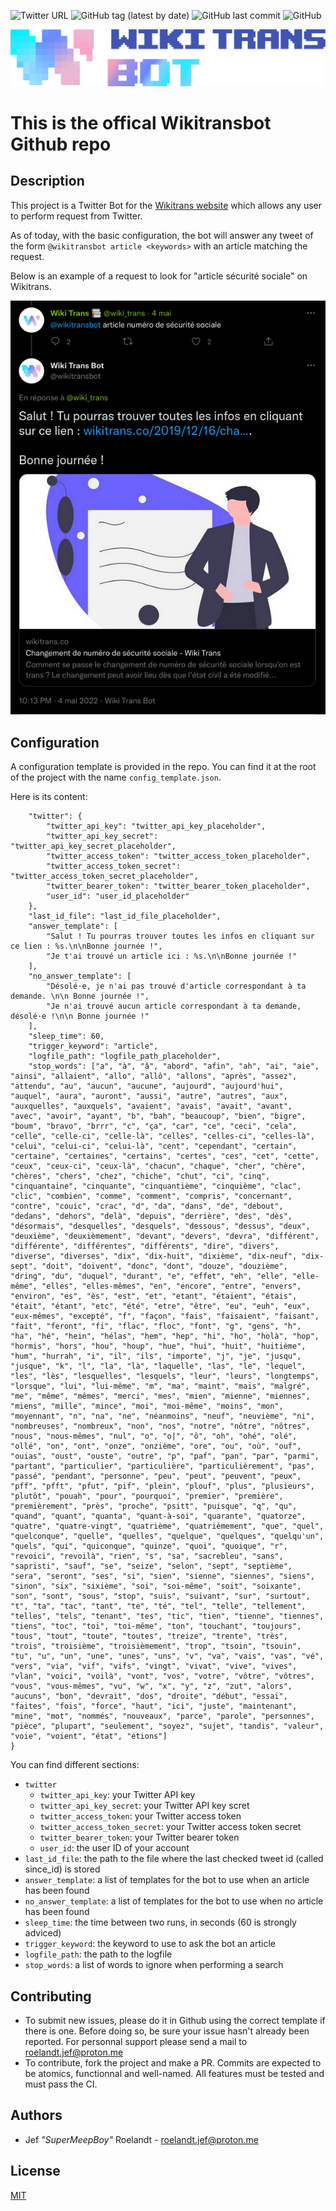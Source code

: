 ![Twitter URL](https://img.shields.io/twitter/url?color=violet&label=Wikitransbot%20Twitter&style=flat-square&url=https%3A%2F%2Ftwitter.com%2Fwikitransbot) ![GitHub tag (latest by date)](https://img.shields.io/github/v/tag/SuperMeepBoy/wikitransbot?style=flat-square) ![GitHub last commit](https://img.shields.io/github/last-commit/SuperMeepBoy/wikitransbot?color=yellow&style=flat-square) ![GitHub](https://img.shields.io/github/license/SuperMeepBoy/wikitransbot?style=flat-square)

![wikitransbot banner](./assets/wikitransbot_banner_dark.png "Welcome on the official Wikitransbot Github repo")

# This is the offical Wikitransbot Github repo

## Description

This project is a Twitter Bot for the [Wikitrans website](www.wikitransbot.co) which allows any user to perform request from Twitter.

As of today, with the basic configuration, the bot will answer any tweet of the form `@wikitransbot article <keywords>` with an article matching the request.

Below is an example of a request to look for "article sécurité sociale" on Wikitrans.

![screenshot from Twitter illustration an example of request to the Wikitransbot](./assets/screenshot_wikitransbot_example.png)


## Configuration

A configuration template is provided in the repo. You can find it at the root of the project with the name `config_template.json`.

Here is its content:

```{
	"twitter": {
		"twitter_api_key": "twitter_api_key_placeholder",
		"twitter_api_key_secret": "twitter_api_key_secret_placeholder",
		"twitter_access_token": "twitter_access_token_placeholder",
		"twitter_access_token_secret": "twitter_access_token_secret_placeholder",
		"twitter_bearer_token": "twitter_bearer_token_placeholder",
		"user_id": "user_id_placeholder"
	},
	"last_id_file": "last_id_file_placeholder",
	"answer_template": [
		"Salut ! Tu pourras trouver toutes les infos en cliquant sur ce lien : %s.\n\nBonne journée !",
		"Je t'ai trouvé un article ici : %s.\n\nBonne journée !"
	],
	"no_answer_template": [
		"Désolé·e, je n'ai pas trouvé d'article correspondant à ta demande. \n\n Bonne journée !",
		"Je n'ai trouvé aucun article correspondant à ta demande, désolé·e !\n\n Bonne journée !"
	],
	"sleep_time": 60,
	"trigger_keyword": "article",
	"logfile_path": "logfile_path_placeholder",
	"stop_words": ["a", "à", "â", "abord", "afin", "ah", "ai", "aie", "ainsi", "allaient", "allo", "allô", "allons", "après", "assez", "attendu", "au", "aucun", "aucune", "aujourd", "aujourd'hui", "auquel", "aura", "auront", "aussi", "autre", "autres", "aux", "auxquelles", "auxquels", "avaient", "avais", "avait", "avant", "avec", "avoir", "ayant", "b", "bah", "beaucoup", "bien", "bigre", "boum", "bravo", "brrr", "c", "ça", "car", "ce", "ceci", "cela", "celle", "celle-ci", "celle-là", "celles", "celles-ci", "celles-là", "celui", "celui-ci", "celui-là", "cent", "cependant", "certain", "certaine", "certaines", "certains", "certes", "ces", "cet", "cette", "ceux", "ceux-ci", "ceux-là", "chacun", "chaque", "cher", "chère", "chères", "chers", "chez", "chiche", "chut", "ci", "cinq", "cinquantaine", "cinquante", "cinquantième", "cinquième", "clac", "clic", "combien", "comme", "comment", "compris", "concernant", "contre", "couic", "crac", "d", "da", "dans", "de", "debout", "dedans", "dehors", "delà", "depuis", "derrière", "des", "dès", "désormais", "desquelles", "desquels", "dessous", "dessus", "deux", "deuxième", "deuxièmement", "devant", "devers", "devra", "différent", "différente", "différentes", "différents", "dire", "divers", "diverse", "diverses", "dix", "dix-huit", "dixième", "dix-neuf", "dix-sept", "doit", "doivent", "donc", "dont", "douze", "douzième", "dring", "du", "duquel", "durant", "e", "effet", "eh", "elle", "elle-même", "elles", "elles-mêmes", "en", "encore", "entre", "envers", "environ", "es", "ès", "est", "et", "etant", "étaient", "étais", "était", "étant", "etc", "été", "etre", "être", "eu", "euh", "eux", "eux-mêmes", "excepté", "f", "façon", "fais", "faisaient", "faisant", "fait", "feront", "fi", "flac", "floc", "font", "g", "gens", "h", "ha", "hé", "hein", "hélas", "hem", "hep", "hi", "ho", "holà", "hop", "hormis", "hors", "hou", "houp", "hue", "hui", "huit", "huitième", "hum", "hurrah", "i", "il", "ils", "importe", "j", "je", "jusqu", "jusque", "k", "l", "la", "là", "laquelle", "las", "le", "lequel", "les", "lès", "lesquelles", "lesquels", "leur", "leurs", "longtemps", "lorsque", "lui", "lui-même", "m", "ma", "maint", "mais", "malgré", "me", "même", "mêmes", "merci", "mes", "mien", "mienne", "miennes", "miens", "mille", "mince", "moi", "moi-même", "moins", "mon", "moyennant", "n", "na", "ne", "néanmoins", "neuf", "neuvième", "ni", "nombreuses", "nombreux", "non", "nos", "notre", "nôtre", "nôtres", "nous", "nous-mêmes", "nul", "o", "o|", "ô", "oh", "ohé", "olé", "ollé", "on", "ont", "onze", "onzième", "ore", "ou", "où", "ouf", "ouias", "oust", "ouste", "outre", "p", "paf", "pan", "par", "parmi", "partant", "particulier", "particulière", "particulièrement", "pas", "passé", "pendant", "personne", "peu", "peut", "peuvent", "peux", "pff", "pfft", "pfut", "pif", "plein", "plouf", "plus", "plusieurs", "plutôt", "pouah", "pour", "pourquoi", "premier", "première", "premièrement", "près", "proche", "psitt", "puisque", "q", "qu", "quand", "quant", "quanta", "quant-à-soi", "quarante", "quatorze", "quatre", "quatre-vingt", "quatrième", "quatrièmement", "que", "quel", "quelconque", "quelle", "quelles", "quelque", "quelques", "quelqu'un", "quels", "qui", "quiconque", "quinze", "quoi", "quoique", "r", "revoici", "revoilà", "rien", "s", "sa", "sacrebleu", "sans", "sapristi", "sauf", "se", "seize", "selon", "sept", "septième", "sera", "seront", "ses", "si", "sien", "sienne", "siennes", "siens", "sinon", "six", "sixième", "soi", "soi-même", "soit", "soixante", "son", "sont", "sous", "stop", "suis", "suivant", "sur", "surtout", "t", "ta", "tac", "tant", "te", "té", "tel", "telle", "tellement", "telles", "tels", "tenant", "tes", "tic", "tien", "tienne", "tiennes", "tiens", "toc", "toi", "toi-même", "ton", "touchant", "toujours", "tous", "tout", "toute", "toutes", "treize", "trente", "très", "trois", "troisième", "troisièmement", "trop", "tsoin", "tsouin", "tu", "u", "un", "une", "unes", "uns", "v", "va", "vais", "vas", "vé", "vers", "via", "vif", "vifs", "vingt", "vivat", "vive", "vives", "vlan", "voici", "voilà", "vont", "vos", "votre", "vôtre", "vôtres", "vous", "vous-mêmes", "vu", "w", "x", "y", "z", "zut", "alors", "aucuns", "bon", "devrait", "dos", "droite", "début", "essai", "faites", "fois", "force", "haut", "ici", "juste", "maintenant", "mine", "mot", "nommés", "nouveaux", "parce", "parole", "personnes", "pièce", "plupart", "seulement", "soyez", "sujet", "tandis", "valeur", "voie", "voient", "état", "étions"]
}
```

You can find different sections:

- `twitter`
    - `twitter_api_key`: your Twitter API key
    - `twitter_api_key_secret`: your Twitter API key scret
    - `twitter_access_token`: your Twitter access token
    - `twitter_access_token_secret`: your Twitter access token secret
    - `twitter_bearer_token`: your Twitter bearer token
    - `user_id`: the user ID of your account
- `last_id_file`: the path to the file where the last checked tweet id (called since_id) is stored
 - `answer_template`: a list of templates for the bot to use when an article has been found
 - `no_answer_template`: a list of templates for the bot to use when no article has been found
 - `sleep_time`: the time between two runs, in seconds (60 is strongly adviced)
 - `trigger_keyword`: the keyword to use to ask the bot an article
 - `logfile_path`: the path to the logfile
 - `stop_words`: a list of words to ignore when performing a search

## Contributing

- To submit new issues, please do it in Github using the correct template if there is one. Before doing so, be sure your issue hasn't already been reported. For personnal support please send a mail to roelandt.jef@proton.me
- To contribute, fork the project and make a PR. Commits are expected to be atomics, functionnal and well-named. All features must be tested and must pass the CI.


## Authors

- Jef *"SuperMeepBoy"* Roelandt - roelandt.jef@proton.me

## License

[MIT](LICENSE)
